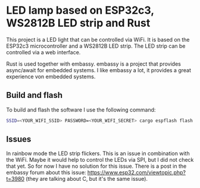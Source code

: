 # LED lamp based on ESP32c3, WS2812B LED strip and Rust

This project is a LED light that can be controlled via WiFi. It is based on the ESP32c3 microcontroller and a WS2812B 
LED strip. The LED strip can be controlled via a web interface.

Rust is used together with embassy. embassy is a project that provides async/await for embedded systems. I like 
embassy a lot, it provides a great experience von embedded systems.

## Build and flash

To build and flash the software I use the following command:

```bash
SSID=<YOUR_WIFI_SSID> PASSWORD=<YOUR_WIFI_SECRET> cargo espflash flash --bin led-lamp2 --release --monitor
```

## Issues

In rainbow mode the LED strip flickers. This is an issue in combination with the WiFi. Maybe it would help to control
the LEDs via SPI, but I did not check that yet. So for now I have no solution for this issue. There is a post in the
embassy forum about this issue: https://www.esp32.com/viewtopic.php?t=3980 (they are talking about C, but it's the same
issue).